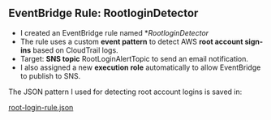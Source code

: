 ## EventBridge Rule: RootloginDetector

- I created an EventBridge rule named **RootloginDetector*
- The rule uses a custom **event pattern** to detect AWS **root account sign-ins** based on CloudTrail logs.
- Target: **SNS topic** RootLoginAlertTopic to send an email notification.
- I also assigned a new **execution role** automatically to allow EventBridge to publish to SNS.

The JSON pattern I used for detecting root account logins is saved in:

[root-login-rule.json](./root-login-rule.json)

